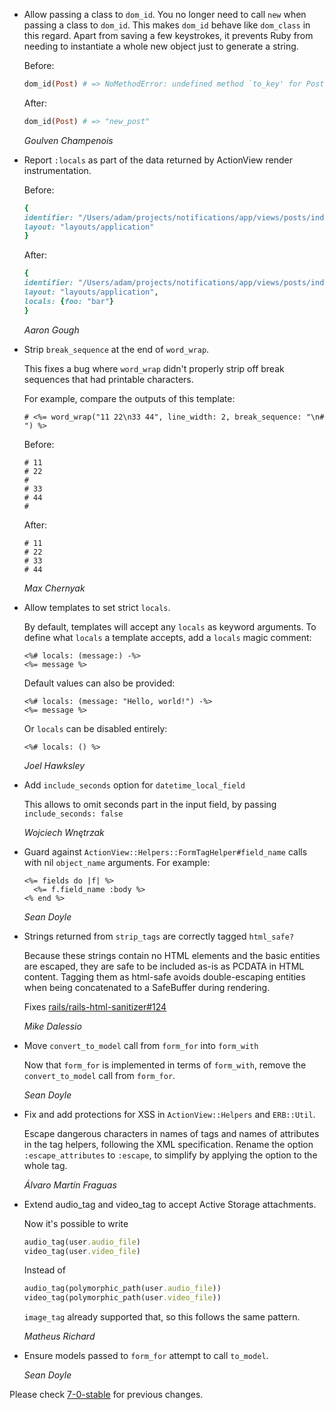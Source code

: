 *   Allow passing a class to `dom_id`.
    You no longer need to call `new` when passing a class to `dom_id`.
    This makes `dom_id` behave like `dom_class` in this regard.
    Apart from saving a few keystrokes, it prevents Ruby from needing
    to instantiate a whole new object just to generate a string.

    Before:
    ```ruby
    dom_id(Post) # => NoMethodError: undefined method `to_key' for Post:Class
    ```

    After:
    ```ruby
    dom_id(Post) # => "new_post"
    ```

    *Goulven Champenois*

*   Report `:locals` as part of the data returned by ActionView render instrumentation.

    Before:
    ```ruby
    {
    identifier: "/Users/adam/projects/notifications/app/views/posts/index.html.erb",
    layout: "layouts/application"
    }
    ```

    After:
    ```ruby
    {
    identifier: "/Users/adam/projects/notifications/app/views/posts/index.html.erb",
    layout: "layouts/application",
    locals: {foo: "bar"}
    }
    ```

    *Aaron Gough*

*   Strip `break_sequence` at the end of `word_wrap`.

    This fixes a bug where `word_wrap` didn't properly strip off break sequences that had printable characters.

    For example, compare the outputs of this template:

    ```erb
    # <%= word_wrap("11 22\n33 44", line_width: 2, break_sequence: "\n# ") %>
    ```

    Before:

    ```
    # 11
    # 22
    #
    # 33
    # 44
    #
    ```

    After:

    ```
    # 11
    # 22
    # 33
    # 44
    ```

    *Max Chernyak*

*   Allow templates to set strict `locals`.

    By default, templates will accept any `locals` as keyword arguments. To define what `locals` a template accepts, add a `locals` magic comment:

    ```erb
    <%# locals: (message:) -%>
    <%= message %>
    ```

    Default values can also be provided:

    ```erb
    <%# locals: (message: "Hello, world!") -%>
    <%= message %>
    ```

    Or `locals` can be disabled entirely:

    ```erb
    <%# locals: () %>
    ```

    *Joel Hawksley*

*   Add `include_seconds` option for `datetime_local_field`

    This allows to omit seconds part in the input field, by passing `include_seconds: false`

    *Wojciech Wnętrzak*

*   Guard against `ActionView::Helpers::FormTagHelper#field_name` calls with nil
    `object_name` arguments. For example:

    ```erb
    <%= fields do |f| %>
      <%= f.field_name :body %>
    <% end %>
    ```

    *Sean Doyle*

*   Strings returned from `strip_tags` are correctly tagged `html_safe?`

    Because these strings contain no HTML elements and the basic entities are escaped, they are safe
    to be included as-is as PCDATA in HTML content. Tagging them as html-safe avoids double-escaping
    entities when being concatenated to a SafeBuffer during rendering.

    Fixes [rails/rails-html-sanitizer#124](https://github.com/rails/rails-html-sanitizer/issues/124)

    *Mike Dalessio*

*   Move `convert_to_model` call from `form_for` into `form_with`

    Now that `form_for` is implemented in terms of `form_with`, remove the
    `convert_to_model` call from `form_for`.

    *Sean Doyle*

*   Fix and add protections for XSS in `ActionView::Helpers` and `ERB::Util`.

    Escape dangerous characters in names of tags and names of attributes in the
    tag helpers, following the XML specification. Rename the option
    `:escape_attributes` to `:escape`, to simplify by applying the option to the
    whole tag.

    *Álvaro Martín Fraguas*

*   Extend audio_tag and video_tag to accept Active Storage attachments.

    Now it's possible to write

    ```ruby
    audio_tag(user.audio_file)
    video_tag(user.video_file)
    ```

    Instead of

    ```ruby
    audio_tag(polymorphic_path(user.audio_file))
    video_tag(polymorphic_path(user.video_file))
    ```

    `image_tag` already supported that, so this follows the same pattern.

    *Matheus Richard*

*   Ensure models passed to `form_for` attempt to call `to_model`.

    *Sean Doyle*

Please check [7-0-stable](https://github.com/rails/rails/blob/7-0-stable/actionview/CHANGELOG.md) for previous changes.
